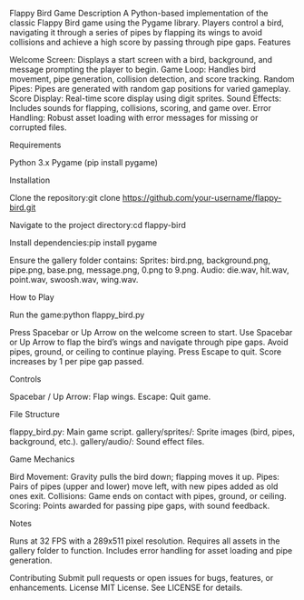 Flappy Bird Game
Description
A Python-based implementation of the classic Flappy Bird game using the Pygame library. Players control a bird, navigating it through a series of pipes by flapping its wings to avoid collisions and achieve a high score by passing through pipe gaps.
Features

Welcome Screen: Displays a start screen with a bird, background, and message prompting the player to begin.
Game Loop: Handles bird movement, pipe generation, collision detection, and score tracking.
Random Pipes: Pipes are generated with random gap positions for varied gameplay.
Score Display: Real-time score display using digit sprites.
Sound Effects: Includes sounds for flapping, collisions, scoring, and game over.
Error Handling: Robust asset loading with error messages for missing or corrupted files.

Requirements

Python 3.x
Pygame (pip install pygame)

Installation

Clone the repository:git clone https://github.com/your-username/flappy-bird.git


Navigate to the project directory:cd flappy-bird


Install dependencies:pip install pygame


Ensure the gallery folder contains:
Sprites: bird.png, background.png, pipe.png, base.png, message.png, 0.png to 9.png.
Audio: die.wav, hit.wav, point.wav, swoosh.wav, wing.wav.



How to Play

Run the game:python flappy_bird.py


Press Spacebar or Up Arrow on the welcome screen to start.
Use Spacebar or Up Arrow to flap the bird’s wings and navigate through pipe gaps.
Avoid pipes, ground, or ceiling to continue playing.
Press Escape to quit.
Score increases by 1 per pipe gap passed.

Controls

Spacebar / Up Arrow: Flap wings.
Escape: Quit game.

File Structure

flappy_bird.py: Main game script.
gallery/sprites/: Sprite images (bird, pipes, background, etc.).
gallery/audio/: Sound effect files.

Game Mechanics

Bird Movement: Gravity pulls the bird down; flapping moves it up.
Pipes: Pairs of pipes (upper and lower) move left, with new pipes added as old ones exit.
Collisions: Game ends on contact with pipes, ground, or ceiling.
Scoring: Points awarded for passing pipe gaps, with sound feedback.

Notes

Runs at 32 FPS with a 289x511 pixel resolution.
Requires all assets in the gallery folder to function.
Includes error handling for asset loading and pipe generation.

Contributing
Submit pull requests or open issues for bugs, features, or enhancements.
License
MIT License. See LICENSE for details.

